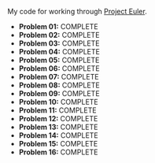 My code for working through [Project Euler](https://projecteuler.net/).

* **Problem 01:** COMPLETE
* **Problem 02:** COMPLETE
* **Problem 03:** COMPLETE
* **Problem 04:** COMPLETE
* **Problem 05:** COMPLETE
* **Problem 06:** COMPLETE
* **Problem 07:** COMPLETE
* **Problem 08:** COMPLETE
* **Problem 09:** COMPLETE
* **Problem 10:** COMPLETE
* **Problem 11:** COMPLETE
* **Problem 12:** COMPLETE
* **Problem 13:** COMPLETE
* **Problem 14:** COMPLETE
* **Problem 15:** COMPLETE
* **Problem 16:** COMPLETE
